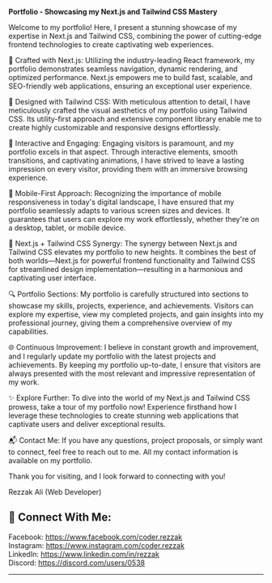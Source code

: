 **Portfolio - Showcasing my Next.js and Tailwind CSS Mastery**

Welcome to my portfolio! Here, I present a stunning showcase of my expertise in Next.js and Tailwind CSS, combining the power of cutting-edge frontend technologies to create captivating web experiences.

🌟 Crafted with Next.js: Utilizing the industry-leading React framework, my portfolio demonstrates seamless navigation, dynamic rendering, and optimized performance. Next.js empowers me to build fast, scalable, and SEO-friendly web applications, ensuring an exceptional user experience.

🎨 Designed with Tailwind CSS: With meticulous attention to detail, I have meticulously crafted the visual aesthetics of my portfolio using Tailwind CSS. Its utility-first approach and extensive component library enable me to create highly customizable and responsive designs effortlessly.

🚀 Interactive and Engaging: Engaging visitors is paramount, and my portfolio excels in that aspect. Through interactive elements, smooth transitions, and captivating animations, I have strived to leave a lasting impression on every visitor, providing them with an immersive browsing experience.

📱 Mobile-First Approach: Recognizing the importance of mobile responsiveness in today's digital landscape, I have ensured that my portfolio seamlessly adapts to various screen sizes and devices. It guarantees that users can explore my work effortlessly, whether they're on a desktop, tablet, or mobile device.

🔧 Next.js + Tailwind CSS Synergy: The synergy between Next.js and Tailwind CSS elevates my portfolio to new heights. It combines the best of both worlds—Next.js for powerful frontend functionality and Tailwind CSS for streamlined design implementation—resulting in a harmonious and captivating user interface.

🔍 Portfolio Sections: My portfolio is carefully structured into sections to showcase my skills, projects, experience, and achievements. Visitors can explore my expertise, view my completed projects, and gain insights into my professional journey, giving them a comprehensive overview of my capabilities.

🌐 Continuous Improvement: I believe in constant growth and improvement, and I regularly update my portfolio with the latest projects and achievements. By keeping my portfolio up-to-date, I ensure that visitors are always presented with the most relevant and impressive representation of my work.

✨ Explore Further: To dive into the world of my Next.js and Tailwind CSS prowess, take a tour of my portfolio now! Experience firsthand how I leverage these technologies to create stunning web applications that captivate users and deliver exceptional results.

📬 Contact Me: If you have any questions, project proposals, or simply want to connect, feel free to reach out to me. All my contact information is available on my portfolio.

Thank you for visiting, and I look forward to connecting with you!

Rezzak Ali (Web Developer)

## 🔗 Connect With Me:

Facebook: https://www.facebook.com/coder.rezzak
<br />
Instagram: https://www.instagram.com/coder.rezzak
<br />
LinkedIn: https://www.linkedin.com/in/rezzak
<br/>
Discord: https://discord.com/users/0538

---
